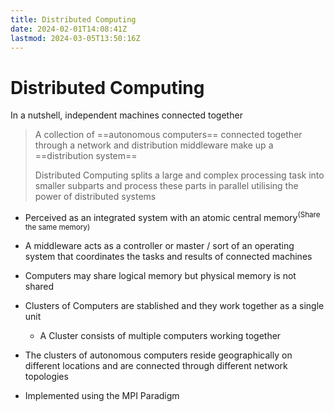 ```yaml
---
title: Distributed Computing
date: 2024-02-01T14:08:41Z
lastmod: 2024-03-05T13:50:16Z
---
```


# Distributed Computing

In a nutshell, independent machines connected together

> A collection of ==autonomous computers== connected together through a network and distribution middleware make up a ==distribution system==
>
> Distributed Computing splits a large and complex processing task into smaller subparts and process these parts in parallel utilising the power of distributed systems

* Perceived as an integrated system with an atomic central memory<sup>(Share the same memory)</sup>
* A middleware acts as a controller or master / sort of an operating system that coordinates the tasks and results of connected machines
* Computers may share logical memory but physical memory is not shared
* Clusters of Computers are stablished and they work together as a single unit

  * A Cluster consists of multiple computers working together
* The clusters of autonomous computers reside geographically on different locations and are connected through different network topologies
* Implemented using the MPI Paradigm
